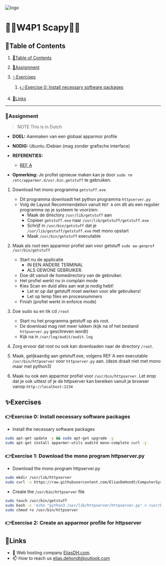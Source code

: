 ![logo](https://eliasdh.com/assets/media/images/logo-github.png)
# 💙🤍W4P1 Scapy🤍💙

## 📘Table of Contents

1. [📘Table of Contents](#📘table-of-contents)
2. [📝Assignment](#📝assignment)
3. [✨Exercises](#✨exercises)
    1. [👉Exercise 0: Install necessary software packages](#👉exercise-0-install-necessary-software-packages)

4. [🔗Links](#🔗links)

---

### 📝Assignment 
> NOTE This is in Dutch

- **DOEL:** Aanmaken van een globaal apparmor profile

- **NODIG:** Ubuntu /Debian (mag zonder grafische interface)

- **REFERENTIES:**
    - [REF A](http://www.mono-project.com/docs/getting-started/application-deployment/)

- **Opmerking:** Je profiel opnieuw maken kan je door `sudo rm /etc/apparmor.d/usr.bin.getstuff` te gebruiken.

1. Download het mono programma `getstuff.exe`
    - Dit programma downloadt het python programma `httpserver.py`
    - Volg de Layout Recommendation vanuit `REF A` om dit als een regulier programma op je systeem te voorzien:
        - Maak de directory `/usr/lib/getstuff` aan
        - Copieer `getstuff.exe` naar `/usr/lib/getstuff/getstuff.exe`
        - Schrijf in `/usr/bin/getstuff` dat je `/usr/lib/gestuff/getstuff.exe` met mono opstart 
        - Maak `/usr/bin/getstuff` executable 

2. Maak als root een apparmor profiel aan voor getstuff `sudo aa-genprof /usr/bin/getstuff`
    - Start nu de applicatie
        - IN EEN ANDERE TERMINAL
        - ALS GEWONE GEBRUIKER. 
    - Doe dit vanuit de homedirectory van de gebruiker.
    - Het profiel werkt nu in complain mode
    - Kies Scan en duid alles aan wat je nodig hebt!
        - Let er op dat getstuff moet werken voor alle gebruikers!
        - Let op temp files en procesnummers
    - Finish (profiel werkt in enforce mode)

3. Doe sudo su en tik cd `/root`
    - Start nu het programma getstuff op als root.
    - De download mag niet meer lukken (kijk na of het bestand `httpserver.py` geschreven wordt)
    - Kijk na in `/var/log/audit/audit.log`

4. Zorg ervoor dat root nu ook kan downloaden naar de directory `/root`.

5. Maak, gelijkaardig aan getstuff.exe, volgens REF A een executable `/usr/bin/httpserver` voor `httpserver.py` aan. (deze draait niet met mono maar met python3)

6. Maak nu ook een apparmor profiel voor `/usr/bin/httpserver`. Let erop dat je ook uittest of je de httpserver kan bereiken vanuit je browser vanop `http://localhost:1234`

## ✨Exercises

### 👉Exercise 0: Install necessary software packages

- Install the necessary software packages
```bash
sudo apt-get update -y && sudo apt-get upgrade -y
sudo apt-get install apparmor-utils auditd mono-complete curl -y
```

### 👉Exercise 1: Download the mono program httpserver.py

- Download the mono program httpserver.py
```bash
sudo mkdir /usr/lib/httpserver
sudo curl -s https://raw.githubusercontent.com/EliasDeHondt/ComputerSystems3-ISB/main/source/httpserver.py -o /usr/lib/getstuff/getstuff.exe
```

- Create the `/usr/bin/httpserver` file
```bash
sudo touch /usr/bin/getstuff
sudo bash -c 'echo "python3 /usr/lib/httpserver/httpserver.py" > /usr/bin/httpserver'
sudo chmod +x /usr/bin/httpserver
```

### 👉Exercise 2: Create an apparmor profile for httpserver










## 🔗Links
- 👯 Web hosting company [EliasDH.com](https://eliasdh.com).
- 📫 How to reach us elias.dehondt@outlook.com